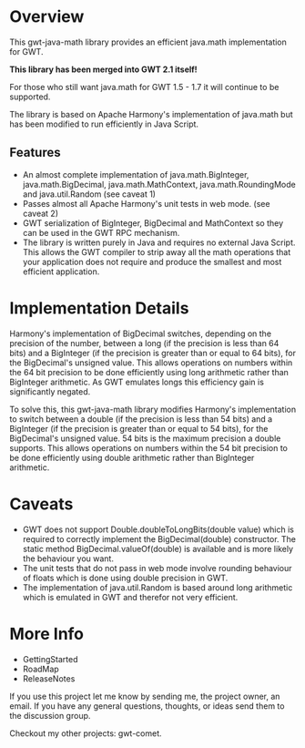 Overview
========
This gwt-java-math library provides an efficient java.math implementation for GWT.

**This library has been merged into GWT 2.1 itself!**

For those who still want java.math for GWT 1.5 - 1.7 it will continue to be supported.

The library is based on Apache Harmony's implementation of java.math but has been modified to run efficiently in Java Script.

Features
--------

- An almost complete implementation of java.math.BigInteger, java.math.BigDecimal, java.math.MathContext, java.math.RoundingMode and java.util.Random (see caveat 1)
- Passes almost all Apache Harmony's unit tests in web mode. (see caveat 2)
- GWT serialization of BigInteger, BigDecimal and MathContext so they can be used in the GWT RPC mechanism.
- The library is written purely in Java and requires no external Java Script. This allows the GWT compiler to strip away all the math operations that your application does not require and produce the smallest and most efficient application.

Implementation Details
======================

Harmony's implementation of BigDecimal switches, depending on the precision of the number, between a long (if the precision is less than 64 bits) and a BigInteger (if the precision is greater than or equal to 64 bits), for the BigDecimal's unsigned value. This allows operations on numbers within the 64 bit precision to be done efficiently using long arithmetic rather than BigInteger arithmetic. As GWT emulates longs this efficiency gain is significantly negated.

To solve this, this gwt-java-math library modifies Harmony's implementation to switch between a double (if the precision is less than 54 bits) and a BigInteger (if the precision is greater than or equal to 54 bits), for the BigDecimal's unsigned value. 54 bits is the maximum precision a double supports. This allows operations on numbers within the 54 bit precision to be done efficiently using double arithmetic rather than BigInteger arithmetic.

Caveats
=======

- GWT does not support Double.doubleToLongBits(double value) which is required to correctly implement the BigDecimal(double) constructor. The static method BigDecimal.valueOf(double) is available and is more likely the behaviour you want.
- The unit tests that do not pass in web mode involve rounding behaviour of floats which is done using double precision in GWT.
- The implementation of java.util.Random is based around long arithmetic which is emulated in GWT and therefor not very efficient.

More Info
=========

- GettingStarted
- RoadMap
- ReleaseNotes

If you use this project let me know by sending me, the project owner, an email. If you have any general questions, thoughts, or ideas send them to the discussion group.

Checkout my other projects: gwt-comet.

